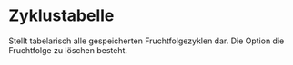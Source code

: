 # Zyklustabelle
Stellt tabelarisch alle gespeicherten Fruchtfolgezyklen dar. Die Option die Fruchtfolge zu löschen besteht.